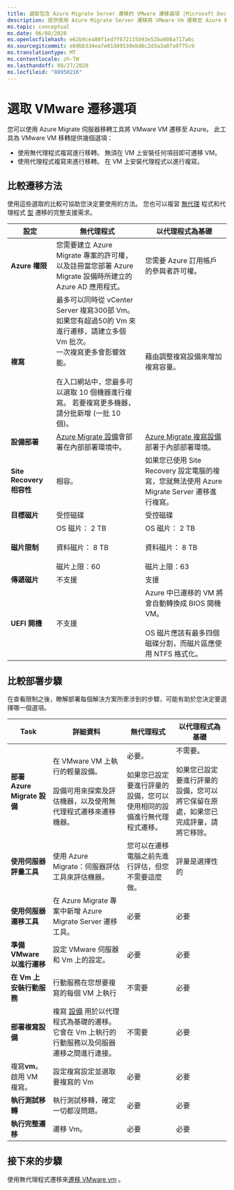 ```yaml
---
title: 選取包含 Azure Migrate Server 遷移的 VMware 遷移選項 |Microsoft Docs
description: 提供使用 Azure Migrate Server 遷移將 VMware Vm 遷移至 Azure 的選項總覽
ms.topic: conceptual
ms.date: 06/08/2020
ms.openlocfilehash: e62b9cea80f1ed7f672135b93e52ba606a717a6c
ms.sourcegitcommit: e69bb334ea7e81d49530ebd6c2d3a3a8fa9775c9
ms.translationtype: MT
ms.contentlocale: zh-TW
ms.lasthandoff: 08/27/2020
ms.locfileid: "88950216"
---
```

# <a name="select-a-vmware-migration-option"></a>選取 VMware 遷移選項

您可以使用 Azure Migrate 伺服器移轉工具將 VMware VM 遷移至 Azure。 此工具為 VMware VM 移轉提供幾個選項：

- 使用無代理程式複寫進行移轉。 無須在 VM 上安裝任何項目即可遷移 VM。
- 使用代理程式複寫來進行移轉。 在 VM 上安裝代理程式以進行複寫。


## <a name="compare-migration-methods"></a>比較遷移方法

使用這些選取的比較可協助您決定要使用的方法。 您也可以複習 [無代理](migrate-support-matrix-vmware-migration.md#agentless-migration) 程式和代理程式 [型](migrate-support-matrix-vmware-migration.md#agent-based-migration) 遷移的完整支援需求。

**設定** | **無代理程式** | **以代理程式為基礎**
--- | --- | ---
**Azure 權限** | 您需要建立 Azure Migrate 專案的許可權，以及註冊當您部署 Azure Migrate 設備時所建立的 Azure AD 應用程式。 | 您需要 Azure 訂用帳戶的參與者許可權。 
**複寫** | 最多可以同時從 vCenter Server 複寫300部 Vm。<br/> 如果您有超過50的 Vm 來進行遷移，請建立多個 Vm 批次。<br/> 一次複寫更多會影響效能。<br/><br/> 在入口網站中，您最多可以選取 10 個機器進行複寫。 若要複寫更多機器，請分批新增 (一批 10 個)。| 藉由調整複寫設備來增加複寫容量。
**設備部署** | [Azure Migrate 設備](migrate-appliance.md)會部署在內部部署環境中。 | [Azure Migrate 複寫設備](migrate-replication-appliance.md)部署于內部部署環境。
**Site Recovery 相容性** | 相容。 | 如果您已使用 Site Recovery 設定電腦的複寫，您就無法使用 Azure Migrate Server 遷移進行複寫。
**目標磁片** | 受控磁碟 | 受控磁碟
**磁片限制** | OS 磁片： 2 TB<br/><br/> 資料磁片： 8 TB<br/><br/> 磁片上限：60 | OS 磁片： 2 TB<br/><br/> 資料磁片： 8 TB<br/><br/> 磁片上限：63
**傳遞磁片** | 不支援 | 支援
**UEFI 開機** | 不支援 | Azure 中已遷移的 VM 將會自動轉換成 BIOS 開機 VM。<br/><br/> OS 磁片應該有最多四個磁碟分割，而磁片區應使用 NTFS 格式化。

## <a name="compare-deployment-steps"></a>比較部署步驟

在查看限制之後，瞭解部署每個解決方案所牽涉到的步驟，可能有助於您決定要選擇哪一個選項。

**Task** | **詳細資料** |**無代理程式** | **以代理程式為基礎**
--- | --- | --- | ---
**部署 Azure Migrate 設備** | 在 VMware VM 上執行的輕量設備。<br/><br/> 設備可用來探索及評估機器，以及使用無代理程式遷移來遷移機器。 | 必要。<br/><br/> 如果您已設定要進行評量的設備，您可以使用相同的設備進行無代理程式遷移。 | 不需要。<br/><br/> 如果您已設定要進行評量的設備，您可以將它保留在原處，如果您已完成評量，請將它移除。
**使用伺服器評量工具** | 使用 Azure Migrate：伺服器評估工具來評估機器。 | 您可以在遷移電腦之前先進行評估，但您不需要這麼做。 | 評量是選擇性的 | 評量是選擇性的。
**使用伺服器遷移工具** | 在 Azure Migrate 專案中新增 Azure Migrate Server 遷移工具。 | 必要 | 必要
**準備 VMware 以進行遷移** | 設定 VMware 伺服器和 Vm 上的設定。 | 必要 | 必要
**在 Vm 上安裝行動服務** | 行動服務在您想要複寫的每個 VM 上執行 | 不需要 | 必要
**部署複寫設備** | 複寫 [設備](migrate-replication-appliance.md) 用於以代理程式為基礎的遷移。 它會在 Vm 上執行的行動服務以及伺服器遷移之間進行連接。 | 不需要 | 必要
複寫**vm**。 啟用 VM 複寫。 | 設定複寫設定並選取要複寫的 Vm | 必要 | 必要
**執行測試移轉** | 執行測試移轉，確定一切都沒問題。 | 必要 | 必要
**執行完整遷移** | 遷移 Vm。 | 必要 | 必要



## <a name="next-steps"></a>接下來的步驟

使用無代理程式遷移來[遷移 VMware vm](tutorial-migrate-vmware.md) 。



